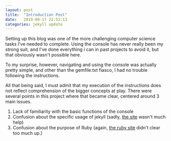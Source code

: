 ```yaml
---
layout: post
title:  "Introduction Post"
date:   2019-09-17 22:52:13
categories: jekyll update
---
```

Setting up this blog was one of the more challenging computer science tasks I've needed to complete. Using the console has never really been my strong suit, and I've done everything i can in past projects to avoid it, but that obviously wasn't possible here.

To my surprise, however, navigating and using the console was actually pretty simple, and other than the gemfile.txt fiasco, I had no trouble following the instructions.

All that being said, I must admit that my execution of the instructions does not reflect comprehension of the bigger concepts at play. There were several points in this project where that became clear, centered around 3 main issues.

1. Lack of familiarity with the basic functions of the console
2. Confusion about the specific usage of jekyll (sadly, [the site][jekyll-site] wasn't much help)
3. Confusion about the purpose of Ruby (again, [the ruby site][ruby-site] didn't clear too much up.)


[jekyll-site]: https://jekyllrb.com/
[ruby-site]: https://www.ruby-lang.org/en/documentation/installation/
